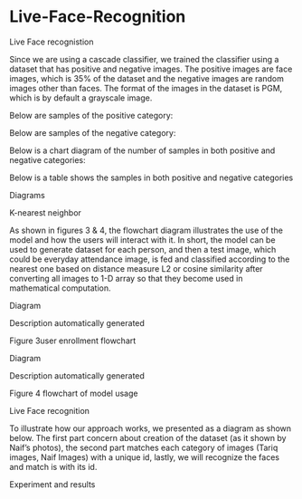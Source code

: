 # Live-Face-Recognition

Live Face recognistion 

Since we are using a cascade classifier, we trained the classifier using a dataset that has positive and negative images. The positive images are face images, which is 35% of the dataset and the negative images are random images other than faces. The format of the images in the dataset is PGM, which is by default a grayscale image. 

 

Below are samples of the positive category: 

 

 

 

 

 

 

 

Below are samples of the negative category: 

 

 

 

 

 

 

Below is a chart diagram of the number of samples in both positive and negative categories: 

 

  

Below is a table shows the samples in both positive and negative categories 

 

Diagrams 

K-nearest neighbor 

As shown in figures 3 & 4, the flowchart diagram illustrates the use of the model and how the users will interact with it. In short, the model can be used to generate dataset for each person, and then a test image, which could be everyday attendance image, is fed and classified according to the nearest one based on distance measure L2 or cosine similarity after converting all images to 1-D array so that they become used in mathematical computation. 

Diagram

Description automatically generated 

Figure 3user enrollment flowchart 

Diagram

Description automatically generated 

Figure 4 flowchart of model usage 

Live Face recognition 

To illustrate how our approach works, we presented as a diagram as shown below. The first part concern about creation of the dataset (as it shown by Naif’s photos), the second part matches each category of images (Tariq images, Naif Images) with a unique id, lastly, we will recognize the faces and match is with its id. 

 

 

Experiment and results 
